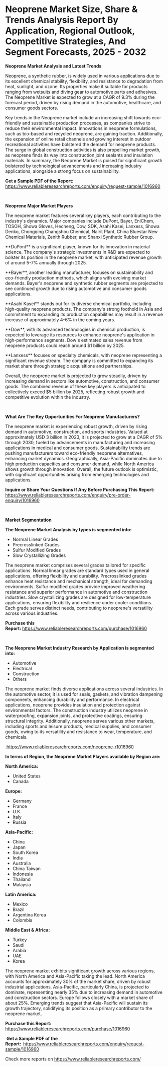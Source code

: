 <p><h1>Neoprene Market Size, Share & Trends Analysis Report By Application, Regional Outlook, Competitive Strategies, And Segment Forecasts, 2025 - 2032</h1></p><p><strong>Neoprene Market Analysis and Latest Trends</strong></p>
<p><p>Neoprene, a synthetic rubber, is widely used in various applications due to its excellent chemical stability, flexibility, and resistance to degradation from heat, sunlight, and ozone. Its properties make it suitable for products ranging from wetsuits and diving gear to automotive parts and adhesives. The Neoprene Market is expected to grow at a CAGR of 9.3% during the forecast period, driven by rising demand in the automotive, healthcare, and consumer goods sectors.</p><p>Key trends in the Neoprene market include an increasing shift towards eco-friendly and sustainable production processes, as companies strive to reduce their environmental impact. Innovations in neoprene formulations, such as bio-based and recycled neoprene, are gaining traction. Additionally, the expansion of online retail channels and growing interest in outdoor recreational activities have bolstered the demand for neoprene products. The surge in global construction activities is also propelling market growth, as neoprene finds its way into construction joint sealants and insulation materials. In summary, the Neoprene Market is poised for significant growth bolstered by technological advancements and increasing industry applications, alongside a strong focus on sustainability.</p></p>
<p><strong>Get a Sample PDF of the Report:&nbsp;</strong> <a href="https://www.reliableresearchreports.com/enquiry/request-sample/1016960?utm_campaign=3051&utm_medium=2&utm_source=Github&utm_content=ia&utm_term=31032025&utm_id=neoprene">https://www.reliableresearchreports.com/enquiry/request-sample/1016960</a></p>
<p>&nbsp;</p>
<p><strong>Neoprene Major Market Players</strong></p>
<p><p>The neoprene market features several key players, each contributing to the industry's dynamics. Major companies include DuPont, Bayer, EniChem, TOSOH, Showa Gloves, Hecheng, Dow, SDK, Asahi Kasei, Lanxess, Showa Denko, Chongqing Changshou Chemical, Nairit Plant, China Bluestar New Chemical Materials, Zenith Rubber, and Shanxi Synthetic Rubber Group.</p><p>**DuPont** is a significant player, known for its innovation in material science. The company's strategic investments in R&D are expected to bolster its position in the neoprene market, with anticipated revenue growth of around 5-7% annually through 2025.</p><p>**Bayer**, another leading manufacturer, focuses on sustainability and eco-friendly production methods, which aligns with evolving market demands. Bayer's neoprene and synthetic rubber segments are projected to see continued growth due to rising automotive and consumer goods applications.</p><p>**Asahi Kasei** stands out for its diverse chemical portfolio, including high-quality neoprene products. The company's strong foothold in Asia and commitment to expanding its production capabilities may result in a revenue increase of approximately 4-6% in the coming years.</p><p>**Dow**, with its advanced technologies in chemical production, is expected to leverage its resources to enhance neoprene's application in high-performance segments. Dow's estimated sales revenue from neoprene products could reach around $1 billion by 2025.</p><p>**Lanxess** focuses on specialty chemicals, with neoprene representing a significant revenue stream. The company is committed to expanding its market share through strategic acquisitions and partnerships.</p><p>Overall, the neoprene market is projected to grow steadily, driven by increasing demand in sectors like automotive, construction, and consumer goods. The combined revenue of these key players is anticipated to collectively exceed $5 billion by 2025, reflecting robust growth and competitive evolution within the industry.</p></p>
<p>&nbsp;</p>
<p><strong>What Are The Key Opportunities For Neoprene Manufacturers?</strong></p>
<p><p>The neoprene market is experiencing robust growth, driven by rising demand in automotive, construction, and sports industries. Valued at approximately USD 3 billion in 2023, it is projected to grow at a CAGR of 5% through 2030, fueled by advancements in manufacturing and increasing applications in medical and consumer goods. Sustainability trends are pushing manufacturers toward eco-friendly neoprene alternatives, enhancing market dynamics. Geographically, Asia-Pacific dominates due to high production capacities and consumer demand, while North America shows growth through innovation. Overall, the future outlook is optimistic, with significant opportunities arising from emerging technologies and applications.</p></p>
<p><strong>Inquire or Share Your Questions If Any Before Purchasing This Report:</strong> <a href="https://www.reliableresearchreports.com/enquiry/pre-order-enquiry/1016960?utm_campaign=3051&utm_medium=2&utm_source=Github&utm_content=ia&utm_term=31032025&utm_id=neoprene">https://www.reliableresearchreports.com/enquiry/pre-order-enquiry/1016960</a></p>
<p>&nbsp;</p>
<p><strong>Market Segmentation</strong></p>
<p><strong>The Neoprene Market Analysis by types is segmented into:</strong></p>
<p><ul><li>Normal Linear Grades</li><li>Precrosslinked Grades</li><li>Sulfur Modified Grades</li><li>Slow Crystallizing Grades</li></ul></p>
<p><p>The neoprene market comprises several grades tailored for specific applications. Normal linear grades are standard types used in general applications, offering flexibility and durability. Precrosslinked grades enhance heat resistance and mechanical strength, ideal for demanding environments. Sulfur modified grades provide improved weathering resistance and superior performance in automotive and construction industries. Slow crystallizing grades are designed for low-temperature applications, ensuring flexibility and resilience under cooler conditions. Each grade serves distinct needs, contributing to neoprene's versatility across various industries.</p></p>
<p><strong>Purchase this Report:&nbsp;</strong><a href="https://www.reliableresearchreports.com/purchase/1016960?utm_campaign=3051&utm_medium=2&utm_source=Github&utm_content=ia&utm_term=31032025&utm_id=neoprene">https://www.reliableresearchreports.com/purchase/1016960</a></p>
<p>&nbsp;</p>
<p><strong>The Neoprene Market Industry Research by Application is segmented into:</strong></p>
<p><ul><li>Automotive</li><li>Electrical</li><li>Construction</li><li>Others</li></ul></p>
<p><p>The neoprene market finds diverse applications across several industries. In the automotive sector, it is used for seals, gaskets, and vibration dampening components, enhancing durability and performance. In electrical applications, neoprene provides insulation and protection against environmental factors. The construction industry utilizes neoprene in waterproofing, expansion joints, and protective coatings, ensuring structural integrity. Additionally, neoprene serves various other markets, including sports and leisure products, medical supplies, and consumer goods, owing to its versatility and resistance to wear, temperature, and chemicals.</p></p>
<p><a href="https://www.reliableresearchreports.com/neoprene-r1016960?utm_campaign=3051&utm_medium=2&utm_source=Github&utm_content=ia&utm_term=31032025&utm_id=neoprene">&nbsp;https://www.reliableresearchreports.com/neoprene-r1016960</a></p>
<p><strong>In terms of Region, the Neoprene Market Players available by Region are:</strong></p>
<p>
    <p> <strong> North America: </strong>
        <ul>
            <li>United States</li>
            <li>Canada</li>
        </ul>
        </p> 
    <p> <strong> Europe: </strong>
        <ul>
            <li>Germany</li>
            <li>France</li>
            <li>U.K.</li>
            <li>Italy</li>
            <li>Russia</li>
        </ul>
        </p> 
    <p> <strong> Asia-Pacific: </strong>
        <ul>
            <li>China</li>
            <li>Japan</li>
            <li>South Korea</li>
            <li>India</li>
            <li>Australia</li>
            <li>China Taiwan</li>
            <li>Indonesia</li>
            <li>Thailand</li>
            <li>Malaysia</li>
        </ul>
        </p> 
    <p> <strong> Latin America: </strong>
        <ul>
            <li>Mexico</li>
            <li>Brazil</li>
            <li>Argentina Korea</li>
            <li>Colombia</li>
        </ul>
        </p> 
    <p> <strong> Middle East & Africa: </strong>
        <ul>
            <li>Turkey</li>
            <li>Saudi</li>
            <li>Arabia</li>
            <li>UAE</li>
            <li>Korea</li>
        </ul>
    </p>
    </p>
<p><p>The neoprene market exhibits significant growth across various regions, with North America and Asia-Pacific taking the lead. North America accounts for approximately 30% of the market share, driven by robust industrial applications. Asia-Pacific, particularly China, is projected to dominate, representing nearly 35% due to increasing demand in automotive and construction sectors. Europe follows closely with a market share of about 25%. Emerging trends suggest that Asia-Pacific will sustain its growth trajectory, solidifying its position as a primary contributor to the neoprene market.</p></p>
<p><strong>Purchase this Report: </strong><a href="https://www.reliableresearchreports.com/purchase/1016960?utm_campaign=3051&utm_medium=2&utm_source=Github&utm_content=ia&utm_term=31032025&utm_id=neoprene">https://www.reliableresearchreports.com/purchase/1016960</a></p>
<p>&nbsp;<strong>Get a Sample PDF of the Report:&nbsp;&nbsp;</strong><a href="https://www.reliableresearchreports.com/enquiry/request-sample/1016960?utm_campaign=3051&utm_medium=2&utm_source=Github&utm_content=ia&utm_term=31032025&utm_id=neoprene">https://www.reliableresearchreports.com/enquiry/request-sample/1016960</a></p>
<p><strong></strong></p>
<p>Check more reports on <a href="https://www.reliableresearchreports.com/?utm_campaign=3051&utm_medium=2&utm_source=Github&utm_content=ia&utm_term=31032025&utm_id=neoprene">https://www.reliableresearchreports.com/</a></p>